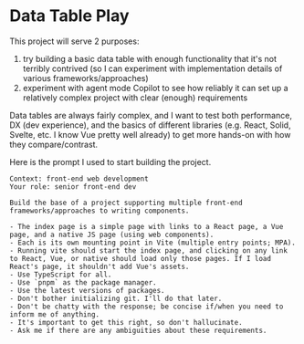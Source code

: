# Data Table Play

This project will serve 2 purposes:

1. try building a basic data table with enough functionality that it's not terribly contrived (so I can experiment with implementation details of various frameworks/approaches)
2. experiment with agent mode Copilot to see how reliably it can set up a relatively complex project with clear (enough) requirements

Data tables are always fairly complex, and I want to test both performance, DX (dev experience), and the basics of different libraries (e.g. React, Solid, Svelte, etc. I know Vue pretty well already) to get more hands-on with how they compare/contrast.

Here is the prompt I used to start building the project.

```
Context: front-end web development
Your role: senior front-end dev

Build the base of a project supporting multiple front-end frameworks/approaches to writing components. 

- The index page is a simple page with links to a React page, a Vue page, and a native JS page (using web components).
- Each is its own mounting point in Vite (multiple entry points; MPA). 
- Running vite should start the index page, and clicking on any link to React, Vue, or native should load only those pages. If I load React's page, it shouldn't add Vue's assets.
- Use TypeScript for all.
- Use `pnpm` as the package manager.
- Use the latest versions of packages.
- Don't bother initializing git. I'll do that later.
- Don't be chatty with the response; be concise if/when you need to inform me of anything.
- It's important to get this right, so don't hallucinate.
- Ask me if there are any ambiguities about these requirements.
```
